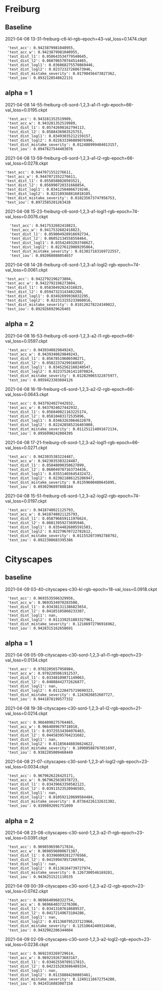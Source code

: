 # Freiburg

## Baseline

2021-04-08 13-31-freiburg-c6-kl-rgb-epoch=43-val_loss=0.1474.ckpt
```
 'test_acc': 0.9423879981040955,
 'test_acc_w': 0.9423879981040955,
 'test_dist_l1': 0.058643534779548645,
 'test_dist_l2': 0.060706570744514465,
 'test_dist_logl1': 0.036068275570869446,
 'test_dist_logl2': 0.02372327260673046,
 'test_dist_mistake_severity': 0.01790456473827362,
 'test_iou': 0.8932128548622131
```

## alpha = 1

2021-04-08 14-55-freiburg-c6-sord-1,2,3-a1-l1-rgb-epoch=66-val_loss=0.0195.ckpt
```
 'test_acc': 0.943281352519989,
 'test_acc_w': 0.943281352519989,
 'test_dist_l1': 0.05742698162794113,
 'test_dist_l2': 0.0588436983525753,
 'test_dist_logl1': 0.03493035212159157,
 'test_dist_logl2': 0.022633396089076996,
 'test_dist_mistake_severity': 0.012488999404013157,
 'test_iou': 0.8947627544403076
```

2021-04-08 13-59-freiburg-c6-sord-1,2,3-a1-l2-rgb-epoch=66-val_loss=0.0278.ckpt
 ```
 'test_acc': 0.9447071552276611,
 'test_acc_w': 0.9447071552276611,
 'test_dist_l1': 0.0558588020503521,
 'test_dist_l2': 0.056990720331668854,
 'test_dist_logl1': 0.03412504866719246,
 'test_dist_logl2': 0.022109368816018105,
 'test_dist_mistake_severity': 0.010235673747956753,
 'test_iou': 0.8972585201263428
 ```

2021-04-08 15-23-freiburg-c6-sord-1,2,3-a1-logl1-rgb-epoch=74-val_loss=0.0076.ckpt
```
  'test_acc': 0.9417532682418823,
  'test_acc_w': 0.9417532682418823,
  'test_dist_l1': 0.059004928916692734,
  'test_dist_l2': 0.06052134558558464,
  'test_dist_logl1': 0.03542493283748627,
  'test_dist_logl2': 0.02276129089295864,
  'test_dist_mistake_severity': 0.013017183169722557,
  'test_iou': 0.892068088054657
```

2021-04-08 14-28-freiburg-c6-sord-1,2,3-a1-logl2-rgb-epoch=74-val_loss=0.0061.ckpt
 ```
 'test_acc': 0.9422792196273804,
 'test_acc_w': 0.9422792196273804,
 'test_dist_l1': 0.05830492824316025,
 'test_dist_l2': 0.05947323143482208,
 'test_dist_logl1': 0.03492699936032295,
 'test_dist_logl2': 0.022313155233860016,
 'test_dist_mistake_severity': 0.010120278224349022,
 'test_iou': 0.8929266929626465
```

## alpha = 2

2021-04-08 16-53-freiburg-c6-sord-1,2,3-a2-l1-rgb-epoch=66-val_loss=0.0597.ckpt
```
 'test_acc': 0.9439340829849243,
 'test_acc_w': 0.9439340829849243,
 'test_dist_l1': 0.05678519606590271,
 'test_dist_l2': 0.05822374299168587,
 'test_dist_logl1': 0.03452562168240547,
 'test_dist_logl2': 0.022375261411070824,
 'test_dist_mistake_severity': 0.012829065322875977,
 'test_iou': 0.8959423303604126
 ```

2021-04-08 16-19-freiburg-c6-sord-1,2,3-a2-l2-rgb-epoch=66-val_loss=0.0643.ckpt
```
 'test_acc': 0.9437924027442932,
 'test_acc_w': 0.9437924027442932,
 'test_dist_l1': 0.056840021163225174,
 'test_dist_l2': 0.05810483172535896,
 'test_dist_logl1': 0.03463263064622879,
 'test_dist_logl2': 0.022428585216403008,
 'test_dist_mistake_severity': 0.011251214891672134,
 'test_iou': 0.8956990242004395
```

2021-04-08 17-21-freiburg-c6-sord-1,2,3-a2-logl1-rgb-epoch=66-val_loss=0.0271.ckpt
```
 'test_acc': 0.9423035383224487,
 'test_acc_w': 0.9423035383224487,
 'test_dist_l1': 0.05848090350627899,
 'test_dist_l2': 0.060049787163734436,
 'test_dist_logl1': 0.03551465645432472,
 'test_dist_logl2': 0.023021886125206947,
 'test_dist_mistake_severity': 0.01359600480645895,
 'test_iou': 0.8930296897888184
```


2021-04-08 15-51-freiburg-c6-sord-1,2,3-a2-logl2-rgb-epoch=74-val_loss=0.0197.ckpt
```
 'test_acc': 0.9418748021125793,
 'test_acc_w': 0.9418748021125793,
 'test_dist_l1': 0.058796659111976624,
 'test_dist_l2': 0.06013959273695946,
 'test_dist_logl1': 0.03544826805591583,
 'test_dist_logl2': 0.02279670722782612,
 'test_dist_mistake_severity': 0.011552073992788792,
 'test_iou': 0.8922308683395386
```

# Cityscapes

## baseline

2021-04-09 03-40-cityscapes-c30-kl-rgb-epoch=18-val_loss=0.0918.ckpt
```
 'test_acc': 0.9693535566329956,
 'test_acc_w': 0.9693534970283508,
 'test_dist_l1': 0.034381311386823654,
 'test_dist_l2': 0.04185105860233307,
 'test_dist_logl1': nan,
 'test_dist_logl2': 0.011339251883327961,
 'test_dist_mistake_severity': 0.12186972796916962,
 'test_iou': 0.9428315162658691
```

## alpha = 1

2021-04-09 05-09-cityscapes-c30-sord-1,2,3-a1-l1-rgb-epoch=23-val_loss=0.0134.ckpt
```
 'test_acc': 0.9702205657958984,
 'test_acc_w': 0.9702205061912537,
 'test_dist_l1': 0.03348109871149063,
 'test_dist_l2': 0.04088442772626877,
 'test_dist_logl1': nan,
 'test_dist_logl2': 0.011228475719690323,
 'test_dist_mistake_severity': 0.1243026852607727,
 'test_iou': 0.9441878199577332
```

2021-04-08 19-38-cityscapes-c30-sord-1,2,3-a1-l2-rgb-epoch=21-val_loss=0.0214.ckpt
```
 'test_acc': 0.9664090275764465,
 'test_acc_w': 0.9664089679718018,
 'test_dist_l1': 0.03725534304976463,
 'test_dist_l2': 0.04458395764231682,
 'test_dist_logl1': nan,
 'test_dist_logl2': 0.011856448836624622,
 'test_dist_mistake_severity': 0.10908588767051697,
 'test_iou': 0.9382205009460449
```

2021-04-08 21-07-cityscapes-c30-sord-1,2,3-a1-logl2-rgb-epoch=23-val_loss=0.0034.ckpt
```
 'test_acc': 0.9679626226425171,
 'test_acc_w': 0.9679625630378723,
 'test_dist_l1': 0.03439663350582123,
 'test_dist_l2': 0.03911523520946503,
 'test_dist_logl1': nan,
 'test_dist_logl2': 0.010592120699584484,
 'test_dist_mistake_severity': 0.07364226132631302,
 'test_iou': 0.9399892091751099
```

## alpha = 2

2021-04-08 23-08-cityscapes-c30-sord-1,2,3-a2-l1-rgb-epoch=23-val_loss=0.0391.ckpt
```
 'test_acc': 0.9698596596717834,
 'test_acc_w': 0.9698596000671387,
 'test_dist_l1': 0.033960092812776566,
 'test_dist_l2': 0.04159947857260704,
 'test_dist_logl1': nan,
 'test_dist_logl2': 0.01136164739727974,
 'test_dist_mistake_severity': 0.1267300546169281,
 'test_iou': 0.9436251521110535
```

2021-04-09 00-39-cityscapes-c30-sord-1,2,3-a2-l2-rgb-epoch=23-val_loss=0.0742.ckpt
```
 'test_acc': 0.9696640968322754,
 'test_acc_w': 0.9696640372276306,
 'test_dist_l1': 0.03413107618689537,
 'test_dist_l2': 0.04172149673104286,
 'test_dist_logl1': nan,
 'test_dist_logl2': 0.011360795237123966,
 'test_dist_mistake_severity': 0.12510642409324646,
 'test_iou': 0.9432982206344604
```

2021-04-09 02-09-cityscapes-c30-sord-1,2,3-a2-logl2-rgb-epoch=23-val_loss=0.0236.ckpt
```
 'test_acc': 0.9692193269729614,
 'test_acc_w': 0.9692192673683167,
 'test_dist_l1': 0.03462550789117813,
 'test_dist_l2': 0.042315203696489334,
 'test_dist_logl1': nan,
 'test_dist_logl2': 0.01158884260803461,
 'test_dist_mistake_severity': 0.12491116672754288,
 'test_iou': 0.9424316883087158
```
